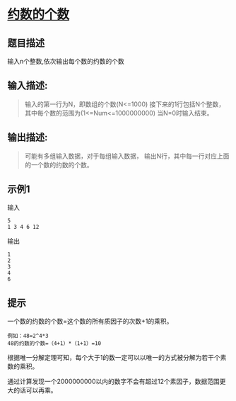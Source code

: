 # [约数的个数](https://www.nowcoder.com/practice/04c8a5ea209d41798d23b59f053fa4d6?tpId=40&tqId=21334&tPage=1&rp=1&ru=/ta/kaoyan&qru=/ta/kaoyan/question-ranking)

## 题目描述

输入n个整数,依次输出每个数的约数的个数

## 输入描述:

> 输入的第一行为N，即数组的个数(N<=1000)
> 接下来的1行包括N个整数，其中每个数的范围为(1<=Num<=1000000000)
> 当N=0时输入结束。

## 输出描述:

> 可能有多组输入数据，对于每组输入数据，
> 输出N行，其中每一行对应上面的一个数的约数的个数。

## 示例1

输入

```
5
1 3 4 6 12
```

输出

```
1
2
3
4
6
```

## 提示

一个数的约数的个数=这个数的所有质因子的次数+1的乘积。

```
例如：48=2^4*3 
48的约数的个数=（4+1）*（1+1）=10
```

根据唯一分解定理可知，每个大于1的数一定可以以唯一的方式被分解为若干个素数的乘积。 

通过计算发现一个2000000000以内的数字不会有超过12个素因子，数据范围更大的话可以再乘。